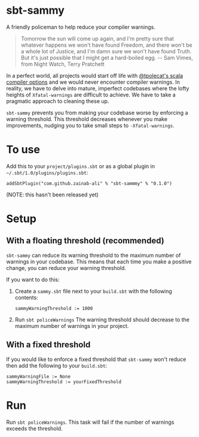 # sbt-sammy

A friendly policeman to help reduce your compiler warnings.


> Tomorrow the sun will come up again, and I'm pretty sure that whatever happens we won't have found Freedom, and there won't be a whole lot of Justice, and I'm damn sure we won't have found Truth. But it's just possible that I might get a hard-boiled egg.
> -- Sam Vimes, from Night Watch, Terry Pratchett

In a perfect world, all projects would start off life with [@tpolecat's scala compiler options](https://tpolecat.github.io/2017/04/25/scalac-flags.html) and we would never encounter compiler warnings.  In reality, we have to delve into mature, imperfect codebases where the lofty heights of `Xfatal-warnings` are difficult to achieve.  We have to take a pragmatic approach to cleaning these up.

`sbt-sammy` prevents you from making your codebase worse by enforcing a warning threshold.  This threshold decreases whenever you make improvements, nudging you to take small steps to `-Xfatal-warnings`.

# To use

Add this to your `project/plugins.sbt` or as a global plugin in `~/.sbt/1.0/plugins/plugins.sbt`:

```
addSbtPlugin("com.github.zainab-ali" % "sbt-sammmy" % "0.1.0")
```

(NOTE: this hasn't been released yet)

# Setup

## With a floating threshold (recommended)

`sbt-sammy` can reduce its warning threshold to the maximum number of warnings in your codebase.  This means that each time you make a positive change, you can reduce your warning threshold.

If you want to do this:

1. Create a `sammy.sbt` file next to your `build.sbt` with the following contents:
   ```
   sammyWarningThreshold := 1000
   ```
2. Run `sbt policeWarnings`
   The warning threshold should decrease to the maximum number of warnings in your project.

## With a fixed threshold

If you would like to enforce a fixed threshold that `sbt-sammy` won't reduce then add the following to your `build.sbt`:

```
sammyWarningFile := None
sammyWarningThreshold := yourFixedThreshold
```

# Run

Run `sbt policeWarnings`.  This task will fail if the number of warnings exceeds the threshold.
